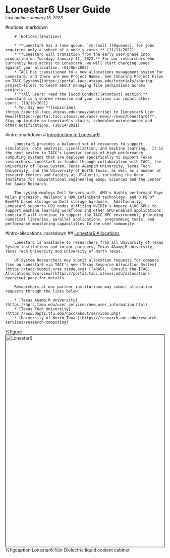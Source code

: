 <span style="font-size:225%; font-weight:bold;">Lonestar6 User Guide</span><br>
<span style="font-size:90%;"><i>Last update: January 13, 2023</i></span></p>

#notices
	:markdown

		# [Notices](#notices)

		* **Lonestar6 has a [new queue, `vm-small`](#queues), for jobs requiring only a subset of a node's cores.** (11/11/2022) 
		* **Lonestar6 will transition from the early user phase into production on Tuesday, January 11, 2022.** For our researchers who currently have access to Lonestar6, we will start charging usage against your allocation. (01/06/2002)
		* TACC has transitioned to a new allocations management system for Lonestar6, and there are new Project Names. See [Sharing Project Files on TACC Systems](https://portal.tacc.utexas.edu/tutorials/sharing-project-files) to learn about managing file permissions across projects. 
		* **All users: read the [Good Conduct](#conduct) section.** Lonestar6 is a shared resource and your actions can impact other users. (10/18/2021) 
		* You may now **[subscribe](https://portal.tacc.utexas.edu/news/subscribe) to [Lonestar6 User News](https://portal.tacc.utexas.edu/user-news/-/news/Lonestar6)**. Stay up-to-date on Lonestar6's status, scheduled maintenances and other notifications. (10/14/2021) 
   

#intro
	:markdown
		# [Introduction to Lonestar6](#intro)

		Lonestar6 provides a balanced set of resources to support simulation, data analysis, visualization, and machine learning.  It is the next system in TACC's Lonestar series of high performance computing systems that are deployed specifically to support Texas researchers. Lonestar6 is funded through collaboration with TACC, the University of Texas System, Texas A&amp;M University, Texas Tech University, and the University of North Texas, as well as a number of research centers and faculty at UT-Austin, including the Oden Institute for Computational Engineering &amp; Sciences and the Center for Space Research.

		The system employs Dell Servers with  AMD's highly performant Epyc Milan processor, Mellanox's HDR Infiniband technology, and 8 PB of BeeGFS based storage on Dell storage hardware.  Additionally, Lonestar6 supports GPU nodes utilizing NVIDIA's Ampere A100 GPUs to support machine learning workflows and other GPU-enabled applications.  Lonestar6 will continue to support the TACC HPC environment, providing numerical libraries, parallel applications, programming tools, and performance monitoring capabilities to the user community.

#intro-allocations
	:markdown
		## [Lonestar6 Allocations](#intro-allocations)

		Lonestar6 is available to researchers from all University of Texas System institutions and to our partners, Texas A&amp;M University, Texas Tech University and University of North Texas.

		UT System Researchers may submit allocation requests for compute time on Lonestar6 via TACC's new [Texas Resource Allocation System](https://tacc-submit.xras.xsede.org) (TxRAS).  Consult the [TACC Allocations Overview](https://portal.tacc.utexas.edu/allocations-overview) page for details.  

		Researchers at our partner institutions may submit allocation requests through the links below.

		* [Texas A&amp;M University](https://hprc.tamu.edu/user_services/new_user_information.html)
		* [Texas Tech University](https://www.depts.ttu.edu/hpcc/about/services.php)
		* [University of North Texas](https://research.unt.edu/research-services/research-computing)



%figure
	<img alt="Lonestar6" src="/documents/10157/2038620/Lonestar6+-+1/321b075b-1c4e-4478-bd9a-b20ae6cb651a?t=1634257752000" style="width: 800px; height: 670px; border-width: 1px; border-style: solid;" /> 
	%figcaption
		Lonestar6
		%br Dielectric liquid coolant cabinet

